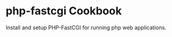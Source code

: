 php-fastcgi Cookbook
====================

Install and setup PHP-FastCGI for running php web applications.
